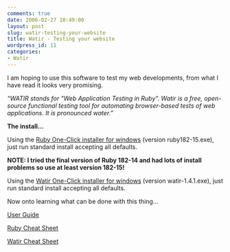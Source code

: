 ```yaml
---
comments: true
date: 2006-02-27 10:49:00
layout: post
slug: watir-testing-your-website
title: Watir - Testing your website
wordpress_id: 11
categories:
- Watir
---
```


I am hoping to use this software to test my web developments, from what I have read it looks very promising.

_“WATIR stands for "Web Application Testing in Ruby". Watir
is a free, open-source functional testing tool for
automating browser-based tests of web applications. It is pronounced water.”_

**The install…**

Using the [Ruby One-Click installer for windows](http://rubyforge.org/frs/?group_id=167) (version ruby182-15.exe), just run standard install accepting all defaults.

**NOTE: I tried the final version of Ruby 182-14 and had lots of install problems so use at least version 182-15!**

Using the [Watir One-Click installer for windows](http://rubyforge.org/frs/?group_id=104) (version watir-1.4.1.exe), just run standard install accepting all defaults.

Now onto learning what can be done with this thing...

[User Guide](http://wtr.rubyforge.org/watir_user_guide.html)

[Ruby Cheat Sheet](http://wtr.rubyforge.org/s101/doc/Ruby-cheat-sheet.doc)

[Watir Cheat Sheet](http://wtr.rubyforge.org/s101/doc/Watir-cheat-sheet.doc)
